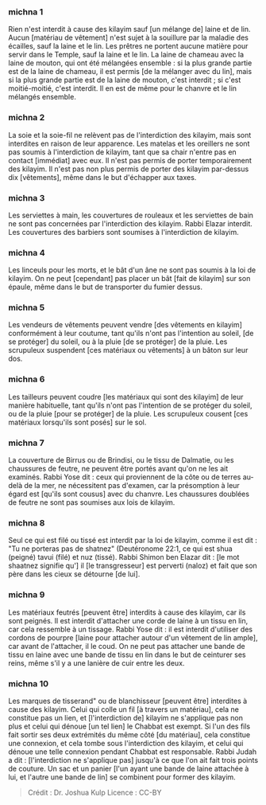 
### michna 1
Rien n'est interdit à cause des kilayim sauf [un mélange de] laine et de lin. Aucun [matériau de vêtement] n'est sujet à la souillure par la maladie des écailles, sauf la laine et le lin. Les prêtres ne portent aucune matière pour servir dans le Temple, sauf la laine et le lin. La laine de chameau avec la laine de mouton, qui ont été mélangées ensemble : si la plus grande partie est de la laine de chameau, il est permis [de la mélanger avec du lin], mais si la plus grande partie est de la laine de mouton, c'est interdit ; si c'est moitié-moitié, c'est interdit. Il en est de même pour le chanvre et le lin mélangés ensemble.

### michna 2
La soie et la soie-fil ne relèvent pas de l'interdiction des kilayim, mais sont interdites en raison de leur apparence. Les matelas et les oreillers ne sont pas soumis à l'interdiction de kilayim, tant que sa chair n'entre pas en contact [immédiat] avec eux. Il n'est pas permis de porter temporairement des kilayim. Il n'est pas non plus permis de porter des kilayim par-dessus dix [vêtements], même dans le but d'échapper aux taxes.

### michna 3
Les serviettes à main, les couvertures de rouleaux et les serviettes de bain ne sont pas concernées par l'interdiction des kilayim. Rabbi Elazar interdit. Les couvertures des barbiers sont soumises à l'interdiction de kilayim.

### michna 4
Les linceuls pour les morts, et le bât d'un âne ne sont pas soumis à la loi de kilayim. On ne peut [cependant] pas placer un bât [fait de kilayim] sur son épaule, même dans le but de transporter du fumier dessus.

### michna 5
Les vendeurs de vêtements peuvent vendre [des vêtements en kilayim] conformément à leur coutume, tant qu'ils n'ont pas l'intention au soleil, [de se protéger] du soleil, ou à la pluie [de se protéger] de la pluie. Les scrupuleux suspendent [ces matériaux ou vêtements] à un bâton sur leur dos.

### michna 6
Les tailleurs peuvent coudre [les matériaux qui sont des kilayim] de leur manière habituelle, tant qu'ils n'ont pas l'intention de se protéger du soleil, ou de la pluie [pour se protéger] de la pluie. Les scrupuleux cousent [ces matériaux lorsqu'ils sont posés] sur le sol.

### michna 7
La couverture de Birrus ou de Brindisi, ou le tissu de Dalmatie, ou les chaussures de feutre, ne peuvent être portés avant qu'on ne les ait examinés. Rabbi Yose dit : ceux qui proviennent de la côte ou de terres au-delà de la mer, ne nécessitent pas d'examen, car la présomption à leur égard est [qu'ils sont cousus] avec du chanvre. Les chaussures doublées de feutre ne sont pas soumises aux lois de kilayim.

### michna 8
Seul ce qui est filé ou tissé est interdit par la loi de kilayim, comme il est dit : "Tu ne porteras pas de shatnez" (Deutéronome 22:1, ce qui est shua (peigné) tavui (filé) et nuz (tissé). Rabbi Shimon ben Elazar dit : [le mot shaatnez signifie qu'] il [le transgresseur] est perverti (naloz) et fait que son père dans les cieux se détourne [de lui].

### michna 9
Les matériaux feutrés [peuvent être] interdits à cause des kilayim, car ils sont peignés. Il est interdit d'attacher une corde de laine à un tissu en lin, car cela ressemble à un tissage. Rabbi Yose dit : il est interdit d'utiliser des cordons de pourpre [laine pour attacher autour d'un vêtement de lin ample], car avant de l'attacher, il le coud. On ne peut pas attacher une bande de tissu en laine avec une bande de tissu en lin dans le but de ceinturer ses reins, même s'il y a une lanière de cuir entre les deux.

### michna 10
Les marques de tisserand" ou de blanchisseur [peuvent être] interdites à cause des kilayim. Celui qui colle un fil [à travers un matériau], cela ne constitue pas un lien, et [l'interdiction de] kilayim ne s'applique pas non plus et celui qui dénoue [un tel lien] le Chabbat est exempt. Si l'un des fils fait sortir ses deux extrémités du même côté [du matériau], cela constitue une connexion, et cela tombe sous l'interdiction des kilayim, et celui qui dénoue une telle connexion pendant Chabbat est responsable. Rabbi Judah a dit : [l'interdiction ne s'applique pas] jusqu'à ce que l'on ait fait trois points de couture. Un sac et un panier [l'un ayant une bande de laine attachée à lui, et l'autre une bande de lin] se combinent pour former des kilayim.

>Crédit : Dr. Joshua Kulp
>Licence : CC-BY